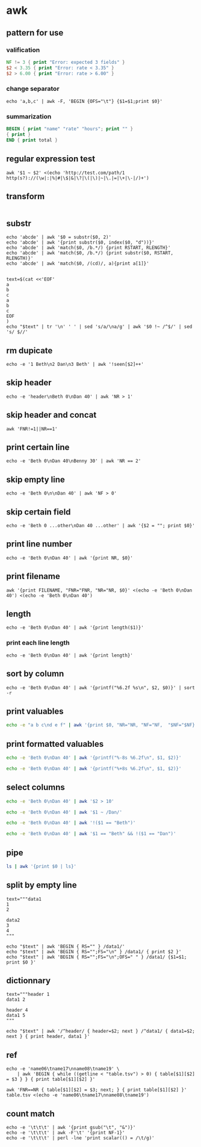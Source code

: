 # awk

## pattern for use

### valification

```awk
NF != 3 { print "Error: expected 3 fields" }
$2 < 3.35 { print "Error: rate < 3.35" }
$2 > 6.00 { print "Error: rate > 6.00" }
```

### change separator

```
echo 'a,b,c' | awk -F, 'BEGIN {OFS="\t"} {$1=$1;print $0}'
```

### summarization

```awk
BEGIN { print "name" "rate" "hours"; print "" }
{ print }
END { print total }
```

## regular expression test

```
awk '$1 ~ $2' <(echo 'http://test.com/path/1 http(s?)://(\w|:|%|#|\$|&|\?|\(|\)|~|\.|=|\+|\-|/)+')
```

## transform

```
```

## substr

```
echo 'abcde' | awk '$0 = substr($0, 2)'
echo 'abcde' | awk '{print substr($0, index($0, "d"))}'
echo 'abcde' | awk 'match($0, /b.*/) {print RSTART, RLENGTH}'
echo 'abcde' | awk 'match($0, /b.*/) {print substr($0, RSTART, RLENGTH)}'
echo 'abcde' | awk 'match($0, /(cd)/, a){print a[1]}'
```


```

text=$(cat <<'EOF'
a
b
c
a
b
c
EOF
)
echo "$text" | tr '\n' ' ' | sed 's/a/\na/g' | awk '$0 !~ /^$/' | sed 's/ $//'

```

## rm dupicate

```
echo -e '1 Beth\n2 Dan\n3 Beth' | awk '!seen[$2]++'
```

## skip header

```
echo -e 'header\nBeth 0\nDan 40' | awk 'NR > 1'
```

## skip header and concat

```
awk 'FNR!=1||NR==1'
```

## print certain line

```
echo -e 'Beth 0\nDan 40\nBenny 30' | awk 'NR == 2'
```

## skip empty line

```
echo -e 'Beth 0\n\nDan 40' | awk 'NF > 0'
```

## skip certain field

```
echo -e 'Beth 0 ...other\nDan 40 ...other' | awk '{$2 = ""; print $0}'
```

## print line number

```
echo -e 'Beth 0\nDan 40' | awk '{print NR, $0}'
```

## print filename

```
awk '{print FILENAME, "FNR="FNR, "NR="NR, $0}' <(echo -e 'Beth 0\nDan 40') <(echo -e 'Beth 0\nDan 40')
```

## length

```
echo -e 'Beth 0\nDan 40' | awk '{print length($1)}'
```

### print each line length

```
echo -e 'Beth 0\nDan 40' | awk '{print length}'
```

## sort by column

```
echo -e 'Beth 0\nDan 40' | awk '{printf("%6.2f %s\n", $2, $0)}' | sort -r
```

## print valuables

```bash
echo -e "a b c\nd e f" | awk '{print $0, "NR="NR, "NF="NF,  "$NF="$NF}'
```

## print formatted valuables

```bash
echo -e 'Beth 0\nDan 40' | awk '{printf("%-8s %6.2f\n", $1, $2)}'
```

```bash
echo -e 'Beth 0\nDan 40' | awk '{printf("%+8s %6.2f\n", $1, $2)}'
```

## select columns

```bash
echo -e 'Beth 0\nDan 40' | awk '$2 > 10'
```

```bash
echo -e 'Beth 0\nDan 40' | awk '$1 ~ /Dan/'
```

```bash
echo -e 'Beth 0\nDan 40' | awk '!($1 == "Beth")'
```

```bash
echo -e 'Beth 0\nDan 40' | awk '$1 == "Beth" && !($1 == "Dan")'
```

## pipe

```bash
ls | awk '{print $0 | ls}'
```

## split by empty line

```
text="""data1
1
2

data2
3
4
"""

echo "$text" | awk 'BEGIN { RS="" } /data1/'
echo "$text" | awk 'BEGIN { RS="";FS="\n" } /data1/ { print $2 }'
echo "$text" | awk 'BEGIN { RS="";FS="\n";OFS=" " } /data1/ {$1=$1; print $0 }'
```

## dictionnary

```
text="""header 1
data1 2

header 4
data1 5
"""

echo "$text" | awk '/^header/ { header=$2; next } /^data1/ { data1=$2; next } { print header, data1 }'
```

## ref

```
echo -e 'name06\tname17\nname08\tname19' \
    | awk 'BEGIN { while ((getline < "table.tsv") > 0) { table[$1][$2] = $3 } } { print table[$1][$2] }'
```

```
awk 'FNR==NR { table[$1][$2] = $3; next; } { print table[$1][$2] }' table.tsv <(echo -e 'name06\tname17\nname08\tname19')
```

## count match

```
echo -e '\t\t\t' | awk '{print gsub("\t", "&")}'
echo -e '\t\t\t' | awk -F'\t' '{print NF-1}'
echo -e '\t\t\t' | perl -lne 'print scalar(() = /\t/g)'
```
